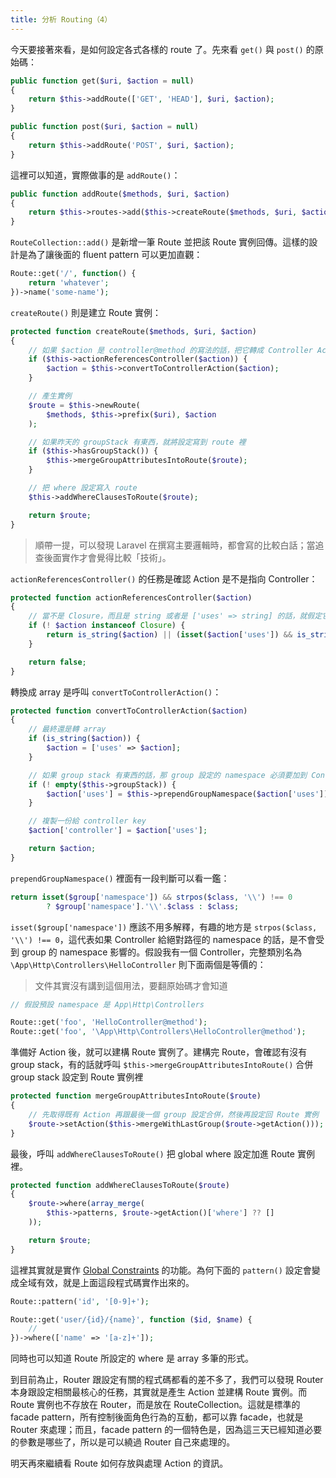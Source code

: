 ```yaml
---
title: 分析 Routing（4）
---
```


今天要接著來看，是如何設定各式各樣的 route 了。先來看 `get()` 與 `post()` 的原始碼：

```php
public function get($uri, $action = null)
{
    return $this->addRoute(['GET', 'HEAD'], $uri, $action);
}

public function post($uri, $action = null)
{
    return $this->addRoute('POST', $uri, $action);
}
```

這裡可以知道，實際做事的是 `addRoute()`：

```php
public function addRoute($methods, $uri, $action)
{
    return $this->routes->add($this->createRoute($methods, $uri, $action));
}
```

`RouteCollection::add()` 是新增一筆 Route 並把該 Route 實例回傳。這樣的設計是為了讓後面的 fluent pattern 可以更加直觀：

```php
Route::get('/', function() {
    return 'whatever';
})->name('some-name');
```

`createRoute()` 則是建立 Route 實例：

```php
protected function createRoute($methods, $uri, $action)
{
    // 如果 $action 是 controller@method 的寫法的話，把它轉成 Controller Action
    if ($this->actionReferencesController($action)) {
        $action = $this->convertToControllerAction($action);
    }

    // 產生實例
    $route = $this->newRoute(
        $methods, $this->prefix($uri), $action
    );

    // 如果昨天的 groupStack 有東西，就將設定寫到 route 裡
    if ($this->hasGroupStack()) {
        $this->mergeGroupAttributesIntoRoute($route);
    }

    // 把 where 設定寫入 route
    $this->addWhereClausesToRoute($route);

    return $route;
}
```

> 順帶一提，可以發現 Laravel 在撰寫主要邏輯時，都會寫的比較白話；當追查後面實作才會覺得比較「技術」。

`actionReferencesController()` 的任務是確認 Action 是不是指向 Controller：

```php
protected function actionReferencesController($action)
{
    // 當不是 Closure，而且是 string 或者是 ['uses' => string] 的話，就假定它是 Controller
    if (! $action instanceof Closure) {
        return is_string($action) || (isset($action['uses']) && is_string($action['uses']));
    }

    return false;
}
```

轉換成 array 是呼叫 `convertToControllerAction()`：

```php
protected function convertToControllerAction($action)
{
    // 最終還是轉 array
    if (is_string($action)) {
        $action = ['uses' => $action];
    }

    // 如果 group stack 有東西的話，那 group 設定的 namespace 必須要加到 Controller 的前面
    if (! empty($this->groupStack)) {
        $action['uses'] = $this->prependGroupNamespace($action['uses']);
    }

    // 複製一份給 controller key
    $action['controller'] = $action['uses'];

    return $action;
}
```

`prependGroupNamespace()` 裡面有一段判斷可以看一鑑：

```php
return isset($group['namespace']) && strpos($class, '\\') !== 0
        ? $group['namespace'].'\\'.$class : $class;
```

`isset($group['namespace'])` 應該不用多解釋，有趣的地方是 `strpos($class, '\\') !== 0`，這代表如果 Controller 給絕對路徑的 namespace 的話，是不會受到 group 的 namespace 影響的。假設我有一個 Controller，完整類別名為 `\App\Http\Controllers\HelloController` 則下面兩個是等價的：

> 文件其實沒有講到這個用法，要翻原始碼才會知道

```php
// 假設預設 namespace 是 App\Http\Controllers

Route::get('foo', 'HelloController@method');
Route::get('foo', '\App\Http\Controllers\HelloController@method');
```

準備好 Action 後，就可以建構 Route 實例了。建構完 Route，會確認有沒有 group stack，有的話就呼叫 `$this->mergeGroupAttributesIntoRoute()` 合併 group stack 設定到 Route 實例裡

```php
protected function mergeGroupAttributesIntoRoute($route)
{
    // 先取得既有 Action 再跟最後一個 group 設定合併，然後再設定回 Route 實例
    $route->setAction($this->mergeWithLastGroup($route->getAction()));
}
```

最後，呼叫 `addWhereClausesToRoute()` 把 global where 設定加進 Route 實例裡。

```php
protected function addWhereClausesToRoute($route)
{
    $route->where(array_merge(
        $this->patterns, $route->getAction()['where'] ?? []
    ));

    return $route;
}
```

這裡其實就是實作 [Global Constraints][] 的功能。為何下面的 `pattern()` 設定會變成全域有效，就是上面這段程式碼實作出來的。

```php
Route::pattern('id', '[0-9]+');

Route::get('user/{id}/{name}', function ($id, $name) {
    //
})->where(['name' => '[a-z]+']);
```

同時也可以知道 Route 所設定的 where 是 array 多筆的形式。

到目前為止，Router 跟設定有關的程式碼都看的差不多了，我們可以發現 Router 本身跟設定相關最核心的任務，其實就是產生 Action 並建構 Route 實例。而 Route 實例也不存放在 Router，而是放在 RouteCollection。這就是標準的 facade pattern，所有控制後面角色行為的互動，都可以靠 facade，也就是 Router 來處理；而且，facade pattern 的一個特色是，因為這三天已經知道必要的參數是哪些了，所以是可以繞過 Router 自己來處理的。

明天再來繼續看 Route 如何存放與處理 Action 的資訊。

[Global Constraints]: https://laravel.com/docs/5.7/routing#parameters-regular-expression-constraints
